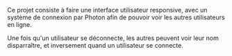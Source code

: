 Ce projet consiste à faire une interface utilisateur responsive, avec un système de connexion par Photon afin de pouvoir voir les autres utilisateurs en ligne.

Une fois qu'un utilisateur se déconnecte, les autres peuvent voir leur nom disparraître, et inversement quand un utilisateur se connecte.
